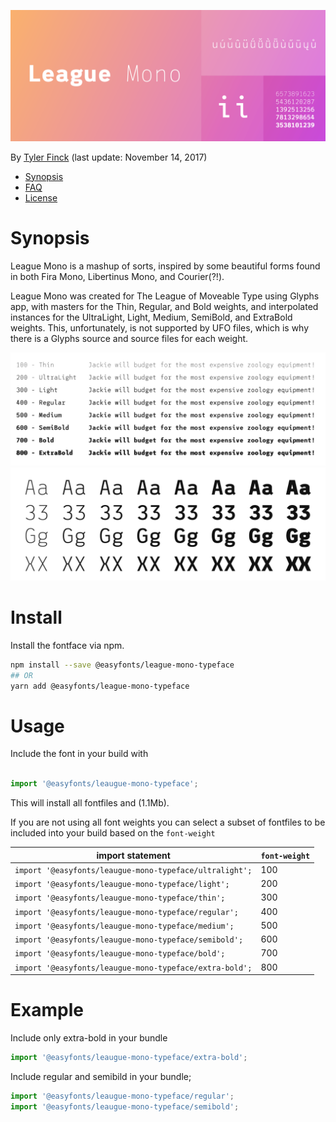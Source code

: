![League Mono][sample]

By [Tyler Finck][designer] (last update: November 14, 2017)

- [Synopsis](#synopsis)
- [FAQ](./ofl-faq.md)
- [License](./ofl.md)
# Synopsis

League Mono is a mashup of sorts, inspired by some beautiful forms found in both Fira Mono, Libertinus Mono, and Courier(?!).

League Mono was created for The League of Moveable Type using Glyphs app, with masters for the Thin, Regular, and Bold weights, and interpolated instances for the UltraLight, Light, Medium, SemiBold, and ExtraBold weights. This, unfortunately, is not supported by UFO files, which is why there is a Glyphs source and source files for each weight.

![League Mono Family Pangram][pangram]
![League Mono Details][details]

# Install

Install the fontface via npm. 

```bash
npm install --save @easyfonts/league-mono-typeface
## OR
yarn add @easyfonts/league-mono-typeface
```

# Usage

Include the font in your build with 

```javascript

import '@easyfonts/leaugue-mono-typeface';
```

This will install all fontfiles and (1.1Mb).

If you are not using all font weights you can select a subset of fontfiles to be included into your build based on the `font-weight`


| import statement                                        | `font-weight` |
| ------------------------------------------------------- | ------------- |
| `import '@easyfonts/leaugue-mono-typeface/ultralight';` | 100           |
| `import '@easyfonts/leaugue-mono-typeface/light';`      | 200           |
| `import '@easyfonts/leaugue-mono-typeface/thin';`       | 300           |
| `import '@easyfonts/leaugue-mono-typeface/regular';`    | 400           |
| `import '@easyfonts/leaugue-mono-typeface/medium';`     | 500           |
| `import '@easyfonts/leaugue-mono-typeface/semibold';`   | 600           |
| `import '@easyfonts/leaugue-mono-typeface/bold';`       | 700           |
| `import '@easyfonts/leaugue-mono-typeface/extra-bold';` | 800           |

# Example

Include only extra-bold in your bundle

```javascript
import '@easyfonts/leaugue-mono-typeface/extra-bold';
```

Include regular and semibild in your bundle;

```javascript
import '@easyfonts/leaugue-mono-typeface/regular';
import '@easyfonts/leaugue-mono-typeface/semibold';
```

[sample]: ./leaguemono-sample.png
[designer]: http://www.tylerfinck.com
[pangram]: ./leaguemono-family-pangram.png
[details]: ./leaguemono-details.png


